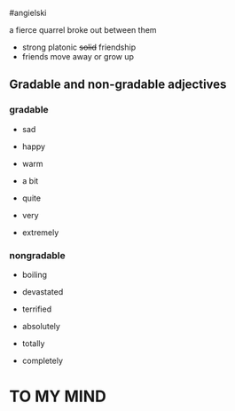#angielski 

a fierce quarrel broke out between them

- strong platonic ~~solid~~ friendship
- friends move away or grow up

## Gradable and non-gradable adjectives

### gradable
- sad
- happy
- warm

- a bit
- quite
- very
- extremely

### nongradable
- boiling
- devastated
- terrified

- absolutely
- totally
- completely


# TO MY MIND